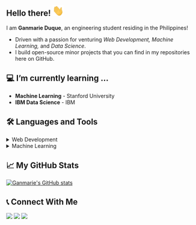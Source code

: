 ## Hello there! <img src="https://raw.githubusercontent.com/ABSphreak/ABSphreak/master/gifs/Hi.gif" width="30px">
I am **Ganmarie Duque**, an engineering student residing in the Philippines!
- Driven with a passion for venturing *Web Development, Machine Learning,* and *Data Science*. 
- I build open-source minor projects that you can find in my repositories here on GitHub.

## 💻 I’m currently learning ...
- **Machine Learning** - Stanford University
- **IBM Data Science** - IBM

## 🛠 Languages and Tools
<details>
<summary>Web Development</summary>
<ul>
<li>HTML / HAML</li>
<li>CSS / SASS / BootStrap</li>
<li>React.JS</li>
<li>Django</li>
</ul>
</details>
<details>
<summary>Machine Learning</summary>
<ul>
<li>Scikit-learn</li>
<li>TensorFlow</li>
<li>Keras.io</li>
<li>PyTorch</li>
</details>

## 📈 My GitHub Stats
[![Ganmarie's GitHub stats](https://github-readme-stats.vercel.app/api?username=gnmrd&theme=dracula)](https://github.com/anuraghazra/github-readme-stats)

## 📞 Connect With Me

[<img height="30" src="https://img.shields.io/badge/linkedin-%230A0A0A.svg?&color=blue&style=for-the-badge&logo=linkedin&logoColor=white" />](https://linkedin.com/in/ganmaried/)
[<img height="30" src="https://img.shields.io/badge/twitter-%231DA1F2.svg?&style=for-the-badge&logo=twitter&logoColor=white" />](https://twitter.com/ganmarie_)
[<img height="30" src="https://img.shields.io/badge/facebook-%230A0A0A.svg?&color=blue&style=for-the-badge&logo=facebook&logoColor=white" />](https://facebook.com/ganmarie.duque.7)


<!---
gnmrd/gnmrd is a ✨ special ✨ repository because its `README.md` (this file) appears on your GitHub profile.
You can click the Preview link to take a look at your changes.
--->
